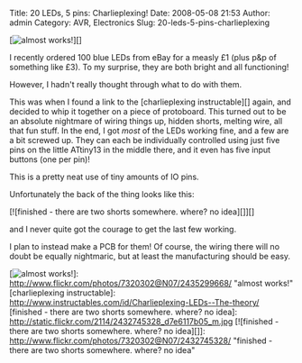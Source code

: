 Title: 20 LEDs, 5 pins: Charlieplexing!
Date: 2008-05-08 21:53
Author: admin
Category: AVR, Electronics
Slug: 20-leds-5-pins-charlieplexing

[![almost works!][]][]

I recently ordered 100 blue LEDs from eBay for a measly £1 (plus p&p of
something like £3). To my surprise, they are both bright and all
functioning!

However, I hadn't really thought through what to do with them.

This was when I found a link to the [charlieplexing instructable][]
again, and decided to whip it together on a piece of protoboard. This
turned out to be an absolute nightmare of wiring things up, hidden
shorts, melting wire, all that fun stuff. In the end, I got *most* of
the LEDs working fine, and a few are a bit screwed up. They can each be
individually controlled using just five pins on the little ATtiny13 in
the middle there, and it even has five input buttons (one per pin)!

This is a pretty neat use of tiny amounts of IO pins.

Unfortunately the back of the thing looks like this:

[![finished - there are two shorts somewhere. where? no idea][]][]

and I never quite got the courage to get the last few working.

I plan to instead make a PCB for them! Of course, the wiring there will
no doubt be equally nightmaric, but at least the manufacturing should be
easy.

  [almost works!]: http://static.flickr.com/2414/2435299668_3eb69d7bf5_m.jpg
  [![almost works!][]]: http://www.flickr.com/photos/7320302@N07/2435299668/
    "almost works!"
  [charlieplexing instructable]: http://www.instructables.com/id/Charlieplexing-LEDs--The-theory/
  [finished - there are two shorts somewhere. where? no idea]: http://static.flickr.com/2114/2432745328_d7e6117b05_m.jpg
  [![finished - there are two shorts somewhere. where? no idea][]]: http://www.flickr.com/photos/7320302@N07/2432745328/
    "finished - there are two shorts somewhere. where? no idea"
